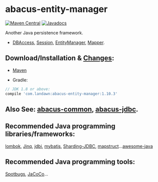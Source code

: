 # abacus-entity-manager

[![Maven Central](https://img.shields.io/maven-central/v/com.landawn/abacus-entity-manager.svg)](https://maven-badges.herokuapp.com/maven-central/com.landawn/abacus-entity-manager/)
[![Javadocs](https://www.javadoc.io/badge/com.landawn/abacus-entity-manager.svg)](https://www.javadoc.io/doc/com.landawn/abacus-entity-manager)

Another Java persistence framework.


* [DBAccess](https://htmlpreview.github.io/?https://github.com/landawn/abacus-entity-manager/master/docs/DBAccess_view.html), 
[Session](https://htmlpreview.github.io/?https://github.com/landawn/abacus-entity-manager/master/docs/Session_view.html), 
[EntityManager](https://htmlpreview.github.io/?https://github.com/landawn/abacus-entity-manager/master/docs/NewEntityManager_view.html), 
[Mapper](https://htmlpreview.github.io/?https://github.com/landawn/abacus-entity-manager/master/docs/Mapper_view.html).

## Download/Installation & [Changes](https://github.com/landawn/abacus-entity-manager/blob/master/CHANGES.md):

* [Maven](http://search.maven.org/#search%7Cga%7C1%7Cg%3A%22com.landawn%22)

* Gradle:
```gradle
// JDK 1.8 or above:
compile 'com.landawn:abacus-entity-manager:1.10.3'
```

## Also See: [abacus-common](https://github.com/landawn/abacus-common), [abacus-jdbc](https://github.com/landawn/abacus-jdbc).

## Recommended Java programming libraries/frameworks:
[lombok](https://github.com/rzwitserloot/lombok), 
[Jinq](https://github.com/landawn/Jinq), 
[jdbi](https://github.com/jdbi/jdbi), 
[mybatis](https://github.com/mybatis/mybatis-3), 
[Sharding-JDBC](https://github.com/apache/incubator-shardingsphere),
[mapstruct](https://github.com/mapstruct/mapstruct)...[awesome-java](https://github.com/akullpp/awesome-java#database)


## Recommended Java programming tools:
[Spotbugs](https://github.com/spotbugs/spotbugs), [JaCoCo](https://www.eclemma.org/jacoco/)...
